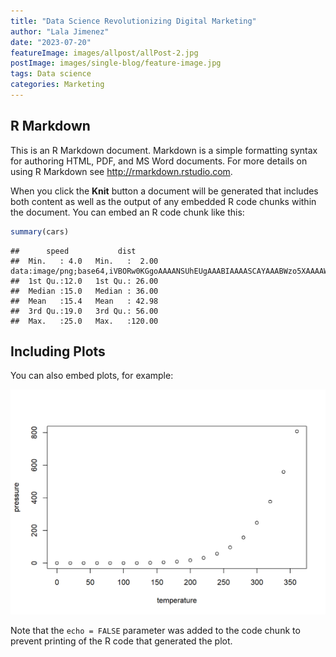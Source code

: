 ```yaml
---
title: "Data Science Revolutionizing Digital Marketing"
author: "Lala Jimenez"
date: "2023-07-20"
featureImage: images/allpost/allPost-2.jpg
postImage: images/single-blog/feature-image.jpg
tags: Data science
categories: Marketing
---
```




## R Markdown

This is an R Markdown document. Markdown is a simple formatting syntax for authoring HTML, PDF, and MS Word documents. For more details on using R Markdown see <http://rmarkdown.rstudio.com>.

When you click the **Knit** button a document will be generated that includes both content as well as the output of any embedded R code chunks within the document. You can embed an R code chunk like this:


```r
summary(cars)
```

```
##      speed           dist       
##  Min.   : 4.0   Min.   :  2.00 data:image/png;base64,iVBORw0KGgoAAAANSUhEUgAAABIAAAASCAYAAABWzo5XAAAAWElEQVR42mNgGPTAxsZmJsVqQApgmGw1yApwKcQiT7phRBuCzzCSDSHGMKINIeDNmWQlA2IigKJwIssQkHdINgxfmBBtGDEBS3KCxBc7pMQgMYE5c/AXPwAwSX4lV3pTWwAAAABJRU5ErkJggg== 
##  1st Qu.:12.0   1st Qu.: 26.00  
##  Median :15.0   Median : 36.00  
##  Mean   :15.4   Mean   : 42.98  
##  3rd Qu.:19.0   3rd Qu.: 56.00  
##  Max.   :25.0   Max.   :120.00
```

## Including Plots

You can also embed plots, for example:

<img src="static/blog/R codes/Data Science Revolutionizing Digital Marketing_files/figure-html/pressure-1.png" width="672" />

Note that the `echo = FALSE` parameter was added to the code chunk to prevent printing of the R code that generated the plot.
